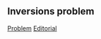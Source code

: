 Inversions problem
------------------

[Problem](http://codeforces.com/problemset/problem/513/G2)
[Editorial](http://codeforces.com/blog/entry/16260)
